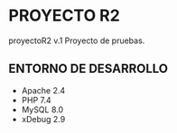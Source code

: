 # PROYECTO R2
proyectoR2 v.1
Proyecto de pruebas.

## ENTORNO DE DESARROLLO
* Apache 2.4
* PHP 7.4
* MySQL 8.0
* xDebug 2.9